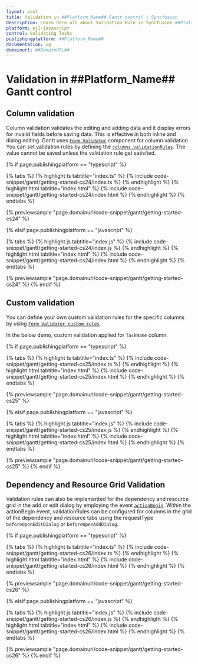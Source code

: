 ```yaml
---
layout: post
title: Validation in ##Platform_Name## Gantt control | Syncfusion
description: Learn here all about Validation Rule in Syncfusion ##Platform_Name## Gantt control of Syncfusion Essential JS 2 and more.
platform: ej2-javascript
control: Validating Tasks
publishingplatform: ##Platform_Name##
documentation: ug
domainurl: ##DomainURL##
---
```


# Validation in ##Platform_Name## Gantt control

## Column validation

Column validation validates the editing and adding data and it display errors for invalid fields before saving data. This is effective in both inline and dialog editing.
Gantt uses [`Form Validator`](https://ej2.syncfusion.com/documentation/form-validator/validation-rules) component for column validation. You can set validation rules by defining the [`columns.validationRules`](../../api/gantt/column/#validationrules). The value cannot be saved unless the validation rule get satisfied.

{% if page.publishingplatform == "typescript" %}

 {% tabs %}
{% highlight ts tabtitle="index.ts" %}
{% include code-snippet/gantt/getting-started-cs24/index.ts %}
{% endhighlight %}
{% highlight html tabtitle="index.html" %}
{% include code-snippet/gantt/getting-started-cs24/index.html %}
{% endhighlight %}
{% endtabs %}
        
{% previewsample "page.domainurl/code-snippet/gantt/getting-started-cs24" %}

{% elsif page.publishingplatform == "javascript" %}

{% tabs %}
{% highlight js tabtitle="index.js" %}
{% include code-snippet/gantt/getting-started-cs24/index.js %}
{% endhighlight %}
{% highlight html tabtitle="index.html" %}
{% include code-snippet/gantt/getting-started-cs24/index.html %}
{% endhighlight %}
{% endtabs %}

{% previewsample "page.domainurl/code-snippet/gantt/getting-started-cs24" %}
{% endif %}

## Custom validation

You can define your own custom validation rules for the specific columns by using [`Form Validator custom rules`](https://ej2.syncfusion.com/documentation/form-validator/validation-rules#defining-custom-rules).

In the below demo, custom validation applied for `TaskName` column.

{% if page.publishingplatform == "typescript" %}

 {% tabs %}
{% highlight ts tabtitle="index.ts" %}
{% include code-snippet/gantt/getting-started-cs25/index.ts %}
{% endhighlight %}
{% highlight html tabtitle="index.html" %}
{% include code-snippet/gantt/getting-started-cs25/index.html %}
{% endhighlight %}
{% endtabs %}
        
{% previewsample "page.domainurl/code-snippet/gantt/getting-started-cs25" %}

{% elsif page.publishingplatform == "javascript" %}

{% tabs %}
{% highlight js tabtitle="index.js" %}
{% include code-snippet/gantt/getting-started-cs25/index.js %}
{% endhighlight %}
{% highlight html tabtitle="index.html" %}
{% include code-snippet/gantt/getting-started-cs25/index.html %}
{% endhighlight %}
{% endtabs %}

{% previewsample "page.domainurl/code-snippet/gantt/getting-started-cs25" %}
{% endif %}

## Dependency and Resource Grid Validation

Validation rules can also be implemented for the dependency and resource grid in the add or edit dialog by employing the event [`actionBegin`](../api/gantt/#actionbegin).
Within the actionBegin event, validationRules can be configured for columns in the grid of the dependency and resource tabs using the requestType `beforeOpenEditDialog` or `beforeOpenAddDialog`.

{% if page.publishingplatform == "typescript" %}

 {% tabs %}
{% highlight ts tabtitle="index.ts" %}
{% include code-snippet/gantt/getting-started-cs26/index.ts %}
{% endhighlight %}
{% highlight html tabtitle="index.html" %}
{% include code-snippet/gantt/getting-started-cs26/index.html %}
{% endhighlight %}
{% endtabs %}
        
{% previewsample "page.domainurl/code-snippet/gantt/getting-started-cs26" %}

{% elsif page.publishingplatform == "javascript" %}

{% tabs %}
{% highlight js tabtitle="index.js" %}
{% include code-snippet/gantt/getting-started-cs26/index.js %}
{% endhighlight %}
{% highlight html tabtitle="index.html" %}
{% include code-snippet/gantt/getting-started-cs26/index.html %}
{% endhighlight %}
{% endtabs %}

{% previewsample "page.domainurl/code-snippet/gantt/getting-started-cs26" %}
{% endif %}